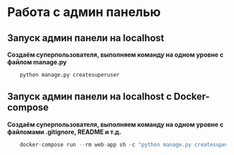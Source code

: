 # Работа с админ панелью

## Запуск админ панели на localhost

**Создаём суперпользователя, выполняем команду на одном уровне с файлом manage.py** 
```python
    python manage.py createsuperuser
``` 

## Запуск админ панели на localhost с Docker-compose
**Создаём суперпользователя, выполняем команду на одном уровне с файломами .gitignore, README и т.д.**
```python
    docker-compose run --rm web-app sh -c "python manage.py createsuperuser"
``` 